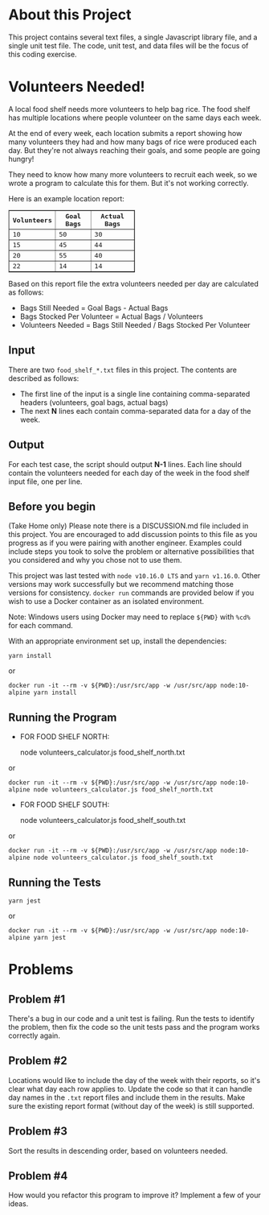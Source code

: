 # About this Project

This project contains several text files, a single Javascript library file, and a single unit test file.  The code, unit test, and data files will be the focus of this coding exercise.

# Volunteers Needed!

A local food shelf needs more volunteers to help bag rice. The food shelf has multiple locations where people volunteer on the same days each week.

At the end of every week, each location submits a report showing how many volunteers they had and how many bags of rice were produced each day. But they're not always reaching their goals, and some people are going hungry!

They need to know how many more volunteers to recruit each week, so we wrote a program to calculate this for them. But it's not working correctly.

Here is an example location report:
  <table border=1 cellpadding=5 style="font-family: monospace; width:50%">
    <tr>
      <th>Volunteers</th>
      <th>Goal Bags</th>
      <th>Actual Bags</th>
    </tr>
    <tr>
      <td>10</td>
      <td>50</td>
      <td>30</td>
    </tr>
    <tr>
      <td>15</td>
      <td>45</td>
      <td>44</td>
    </tr>
    <tr>
      <td>20</td>
      <td>55</td>
      <td>40</td>
    </tr>
    <tr>
      <td>22</td>
      <td>14</td>
      <td>14</td>
    </tr>
  </table>

Based on this report file the extra volunteers needed per day are calculated as follows:

  * Bags Still Needed = Goal Bags - Actual Bags
  * Bags Stocked Per Volunteer = Actual Bags / Volunteers
  * Volunteers Needed = Bags Still Needed / Bags Stocked Per Volunteer

## Input

There are two `food_shelf_*.txt` files in this project.  The contents are described as follows:
 * The first line of the input is a single line containing comma-separated headers (volunteers, goal bags, actual bags)
 * The next **N** lines each contain comma-separated data for a day of the week.

## Output

For each test case, the script should output **N-1** lines. Each line should contain the volunteers needed for each day of the week in the food shelf input file, one per line.

## Before you begin

(Take Home only) Please note there is a DISCUSSION.md file included in this project. You are encouraged to add discussion points to this file as you progress as if you were pairing with another engineer. Examples could include steps you took to solve the problem or alternative possibilities that you considered and why you chose not to use them.

This project was last tested with `node v10.16.0 LTS` and `yarn v1.16.0`. Other versions may work successfully but we recommend matching those versions for consistency. `docker run` commands are 
provided below if you wish to use a Docker container as an isolated environment.

Note: Windows users using Docker may need to replace `${PWD}` with `%cd%` for each command.

With an appropriate environment set up, install the dependencies:

    yarn install
    
or
    
    docker run -it --rm -v ${PWD}:/usr/src/app -w /usr/src/app node:10-alpine yarn install

## Running the Program

- FOR FOOD SHELF NORTH: 

    node volunteers_calculator.js food_shelf_north.txt

or     
    
    docker run -it --rm -v ${PWD}:/usr/src/app -w /usr/src/app node:10-alpine node volunteers_calculator.js food_shelf_north.txt

- FOR FOOD SHELF SOUTH: 

    node volunteers_calculator.js food_shelf_south.txt

or     
    
    docker run -it --rm -v ${PWD}:/usr/src/app -w /usr/src/app node:10-alpine node volunteers_calculator.js food_shelf_south.txt


## Running the Tests

    yarn jest

or     
    
    docker run -it --rm -v ${PWD}:/usr/src/app -w /usr/src/app node:10-alpine yarn jest

# Problems
## Problem #1

There's a bug in our code and a unit test is failing. Run the tests to identify the problem, then fix the code so the unit tests pass and the program works correctly again.

## Problem #2

Locations would like to include the day of the week with their reports, so it's clear what day each row applies to.
Update the code so that it can handle day names in the `.txt` report files and include them in the results. Make sure the existing report format (without day of the week) is still supported. 

## Problem #3

Sort the results in descending order, based on volunteers needed.

## Problem #4

How would you refactor this program to improve it? Implement a few of your ideas.

